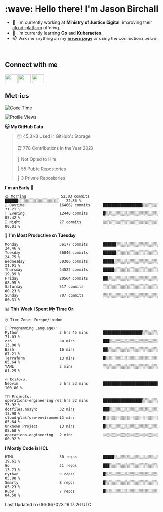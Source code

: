 <h1 align="left" id="jason-title">:wave: Hello there! I'm Jason Birchall</h1>

- :office: &nbsp;I'm currently working at **Ministry of Justice Digital**, improving their [cloud-platform](https://github.com/ministryofjustice/cloud-platform) offering.
- :seedling: &nbsp;I’m currently learning **Go** and **Kubernetes**.
- :mailbox: &nbsp;Ask me anything on my **[issues page]** or using the connections below.


<br>

<h2>Connect with me</h2>
<p>
<a href="https://twitter.com/jsonBirchall" target="blank"><img align="center" src="https://cdn.jsdelivr.net/npm/simple-icons@3.0.1/icons/twitter.svg" alt="" height="30" width="40" /></a>
<a href="https://keybase.io/json0" target="blank"><img align="center" src="https://cdn.jsdelivr.net/npm/simple-icons@3.0.1/icons/keybase.svg" alt="" height="30" width="40" /></a>
<a href="https://www.reddit.com/user/kakorate" target="blank"><img align="center" src="https://cdn.jsdelivr.net/npm/simple-icons@3.0.1/icons/reddit.svg" alt="" height="30" width="40" /></a>
</p>

<h2>Metrics</h2>

<!--START_SECTION:waka-->
![Code Time](http://img.shields.io/badge/Code%20Time-1%2C072%20hrs%208%20mins-blue)

![Profile Views](http://img.shields.io/badge/Profile%20Views-0-blue)

**🐱 My GitHub Data** 

> 📦 45.3 kB Used in GitHub's Storage 
 > 
> 🏆 778 Contributions in the Year 2023
 > 
> 🚫 Not Opted to Hire
 > 
> 📜 55 Public Repositories 
 > 
> 🔑 3 Private Repositories 
 > 
**I'm an Early 🐤** 

```text
🌞 Morning                52503 commits       ██████░░░░░░░░░░░░░░░░░░░   22.86 % 
🌆 Daytime                164669 commits      ██████████████████░░░░░░░   71.71 % 
🌃 Evening                12440 commits       █░░░░░░░░░░░░░░░░░░░░░░░░   05.42 % 
🌙 Night                  27 commits          ░░░░░░░░░░░░░░░░░░░░░░░░░   00.01 % 
```
📅 **I'm Most Productive on Tuesday** 

```text
Monday                   56177 commits       ██████░░░░░░░░░░░░░░░░░░░   24.46 % 
Tuesday                  56846 commits       ██████░░░░░░░░░░░░░░░░░░░   24.75 % 
Wednesday                50306 commits       █████░░░░░░░░░░░░░░░░░░░░   21.91 % 
Thursday                 44522 commits       █████░░░░░░░░░░░░░░░░░░░░   19.39 % 
Friday                   20564 commits       ██░░░░░░░░░░░░░░░░░░░░░░░   08.95 % 
Saturday                 517 commits         ░░░░░░░░░░░░░░░░░░░░░░░░░   00.23 % 
Sunday                   707 commits         ░░░░░░░░░░░░░░░░░░░░░░░░░   00.31 % 
```


📊 **This Week I Spent My Time On** 

```text
🕑︎ Time Zone: Europe/London

💬 Programming Languages: 
Python                   2 hrs 45 mins       ██████████████████░░░░░░░   71.03 % 
zsh                      30 mins             ███░░░░░░░░░░░░░░░░░░░░░░   13.00 % 
Bash                     16 mins             ██░░░░░░░░░░░░░░░░░░░░░░░   07.21 % 
Terraform                13 mins             █░░░░░░░░░░░░░░░░░░░░░░░░   05.64 % 
YAML                     2 mins              ░░░░░░░░░░░░░░░░░░░░░░░░░   01.25 % 

🔥 Editors: 
Neovim                   3 hrs 53 mins       █████████████████████████   100.00 % 

🐱‍💻 Projects: 
operations-engineering-re2 hrs 52 mins       ██████████████████░░░░░░░   73.92 % 
dotfiles.nosync          32 mins             ███░░░░░░░░░░░░░░░░░░░░░░   13.90 % 
cloud-platform-environmen13 mins             █░░░░░░░░░░░░░░░░░░░░░░░░   05.64 % 
Unknown Project          13 mins             █░░░░░░░░░░░░░░░░░░░░░░░░   05.60 % 
operations-engineering   2 mins              ░░░░░░░░░░░░░░░░░░░░░░░░░   00.92 % 
```

**I Mostly Code in HCL** 

```text
HTML                     30 repos            █████░░░░░░░░░░░░░░░░░░░░   19.61 % 
Go                       21 repos            ███░░░░░░░░░░░░░░░░░░░░░░   13.73 % 
Python                   9 repos             █░░░░░░░░░░░░░░░░░░░░░░░░   05.88 % 
Smarty                   8 repos             █░░░░░░░░░░░░░░░░░░░░░░░░   05.23 % 
Ruby                     7 repos             █░░░░░░░░░░░░░░░░░░░░░░░░   04.58 % 
```




 Last Updated on 06/06/2023 19:17:26 UTC
<!--END_SECTION:waka-->

<!-- links -->

[issues page]: https://github.com/jasonBirchall/jasonBirchall/issues "jasonBirchall/issues"
